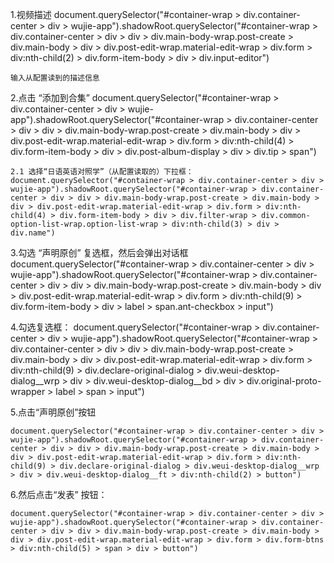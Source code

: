 1.视频描述
	document.querySelector("#container-wrap > div.container-center > div > wujie-app").shadowRoot.querySelector("#container-wrap > div.container-center > div > div > div.main-body-wrap.post-create > div.main-body > div > div.post-edit-wrap.material-edit-wrap > div.form > div:nth-child(2) > div.form-item-body > div > div.input-editor")

    输入从配置读到的描述信息

2.点击 “添加到合集”
    document.querySelector("#container-wrap > div.container-center > div > wujie-app").shadowRoot.querySelector("#container-wrap > div.container-center > div > div > div.main-body-wrap.post-create > div.main-body > div > div.post-edit-wrap.material-edit-wrap > div.form > div:nth-child(4) > div.form-item-body > div > div.post-album-display > div > div.tip > span")

    2.1 选择“日语英语对照学”（从配置读取的）下拉框：
    document.querySelector("#container-wrap > div.container-center > div > wujie-app").shadowRoot.querySelector("#container-wrap > div.container-center > div > div > div.main-body-wrap.post-create > div.main-body > div > div.post-edit-wrap.material-edit-wrap > div.form > div:nth-child(4) > div.form-item-body > div > div.filter-wrap > div.common-option-list-wrap.option-list-wrap > div:nth-child(3) > div > div.name")


3.勾选 “声明原创” 复选框，然后会弹出对话框
    document.querySelector("#container-wrap > div.container-center > div > wujie-app").shadowRoot.querySelector("#container-wrap > div.container-center > div > div > div.main-body-wrap.post-create > div.main-body > div > div.post-edit-wrap.material-edit-wrap > div.form > div:nth-child(9) > div.form-item-body > div > label > span.ant-checkbox > input")


4.勾选复选框：
    document.querySelector("#container-wrap > div.container-center > div > wujie-app").shadowRoot.querySelector("#container-wrap > div.container-center > div > div > div.main-body-wrap.post-create > div.main-body > div > div.post-edit-wrap.material-edit-wrap > div.form > div:nth-child(9) > div.declare-original-dialog > div.weui-desktop-dialog__wrp > div > div.weui-desktop-dialog__bd > div > div.original-proto-wrapper > label > span > input")

5.点击“声明原创”按钮

    document.querySelector("#container-wrap > div.container-center > div > wujie-app").shadowRoot.querySelector("#container-wrap > div.container-center > div > div > div.main-body-wrap.post-create > div.main-body > div > div.post-edit-wrap.material-edit-wrap > div.form > div:nth-child(9) > div.declare-original-dialog > div.weui-desktop-dialog__wrp > div > div.weui-desktop-dialog__ft > div:nth-child(2) > button")

6.然后点击“发表” 按钮：

    document.querySelector("#container-wrap > div.container-center > div > wujie-app").shadowRoot.querySelector("#container-wrap > div.container-center > div > div > div.main-body-wrap.post-create > div.main-body > div > div.post-edit-wrap.material-edit-wrap > div.form > div.form-btns > div:nth-child(5) > span > div > button")

